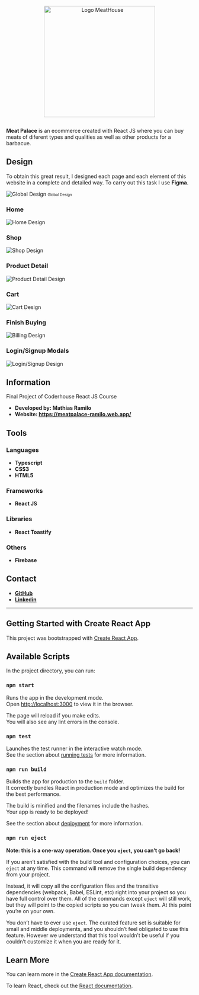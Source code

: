 <!-- MeatPalace Logo -->
<div style='margin-bottom:2em;'>
    <p style='text-align:center;'>
        <img src="src/assets/img/logo/logo.png" alt="Logo MeatHouse" width="300px" style='margin: auto;'>
    </p>
</div>

**Meat Palace** is an ecommerce created with React JS where you can buy meats of diferent types and qualities as well as other products for a barbacue.

## **Design**
To obtain this great result, I designed each page and each element of this website in a complete and detailed way. To carry out this task I use **Figma**.

![Global Design](/readme/design/global-design.jpg)
<span style='font-size: 10px'>Global Design</span>

### **Home**
![Home Design](/readme/design/home.png)

### **Shop**
![Shop Design](/readme/design/shop.png)

### **Product Detail**
![Product Detail Design](/readme/design/product-detail.png)

### **Cart**
![Cart Design](/readme/design/cart.png)

### **Finish Buying**
![Billing Design](/readme/design/billing.png)

### **Login/Signup Modals**
![Login/Signup Design](/readme/design/login-signup.png)

## **Information**
Final Project of Coderhouse React JS Course
* **Developed by: Mathias Ramilo**
* **Website: https://meatpalace-ramilo.web.app/** 

## **Tools**
### Languages
* **Typescript**
* **CSS3**
* **HTML5**

### Frameworks
* **React JS**
### Libraries
* **React Toastify**
### Others
* **Firebase**

## **Contact**
* [**GitHub**](https://github.com/mathiramilo)
* [**Linkedin**](https://www.linkedin.com/in/mathias-ramilo/)
  
---

## Getting Started with Create React App

This project was bootstrapped with [Create React App](https://github.com/facebook/create-react-app).

## Available Scripts

In the project directory, you can run:

### `npm start`

Runs the app in the development mode.\
Open [http://localhost:3000](http://localhost:3000) to view it in the browser.

The page will reload if you make edits.\
You will also see any lint errors in the console.

### `npm test`

Launches the test runner in the interactive watch mode.\
See the section about [running tests](https://facebook.github.io/create-react-app/docs/running-tests) for more information.

### `npm run build`

Builds the app for production to the `build` folder.\
It correctly bundles React in production mode and optimizes the build for the best performance.

The build is minified and the filenames include the hashes.\
Your app is ready to be deployed!

See the section about [deployment](https://facebook.github.io/create-react-app/docs/deployment) for more information.

### `npm run eject`

**Note: this is a one-way operation. Once you `eject`, you can’t go back!**

If you aren’t satisfied with the build tool and configuration choices, you can `eject` at any time. This command will remove the single build dependency from your project.

Instead, it will copy all the configuration files and the transitive dependencies (webpack, Babel, ESLint, etc) right into your project so you have full control over them. All of the commands except `eject` will still work, but they will point to the copied scripts so you can tweak them. At this point you’re on your own.

You don’t have to ever use `eject`. The curated feature set is suitable for small and middle deployments, and you shouldn’t feel obligated to use this feature. However we understand that this tool wouldn’t be useful if you couldn’t customize it when you are ready for it.

## Learn More

You can learn more in the [Create React App documentation](https://facebook.github.io/create-react-app/docs/getting-started).

To learn React, check out the [React documentation](https://reactjs.org/).
